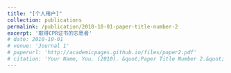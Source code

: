 ```yaml
---
title: "[个人用户]"
collection: publications
permalink: /publication/2010-10-01-paper-title-number-2
excerpt: '取得CPR证书的志愿者'
# date: 2010-10-01
# venue: 'Journal 1'
# paperurl: 'http://academicpages.github.io/files/paper2.pdf'
# citation: 'Your Name, You. (2010). &quot;Paper Title Number 2.&quot; <i>Journal 1</i>. 1(2).'
---
```

<!-- This paper is about the number 2. The number 3 is left for future work.

[Download paper here](http://academicpages.github.io/files/paper2.pdf)

Recommended citation: Your Name, You. (2010). "Paper Title Number 2." `<i>`Journal 1`</i>`. 1(2). -->
